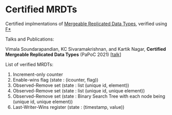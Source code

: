 # Certified MRDTs

Certified implmentations of [Mergeable Replicated Data Types](https://dl.acm.org/doi/10.1145/3360580), verified using [F*](https://www.fstar-lang.org/)


Talks and Publications:

Vimala Soundarapandian, KC Sivaramakrishnan, and Kartik Nagar, **Certified Mergeable Replicated Data Types** (PaPoC 2021) [[talk](https://youtu.be/6TTRv5rLI-8)]

List of verified MRDTs:

1. Increment-only counter
2. Enable-wins flag (state : (icounter, flag))
3. Observed-Remove set (state : list (unique id, element))
4. Observed-Remove set (state : list (unique id, unique element))
5. Observed-Remove set (state : Binary Search Tree with each node being (unique id, unique element))
6. Last-Writer-Wins register (state : (timestamp, value))
